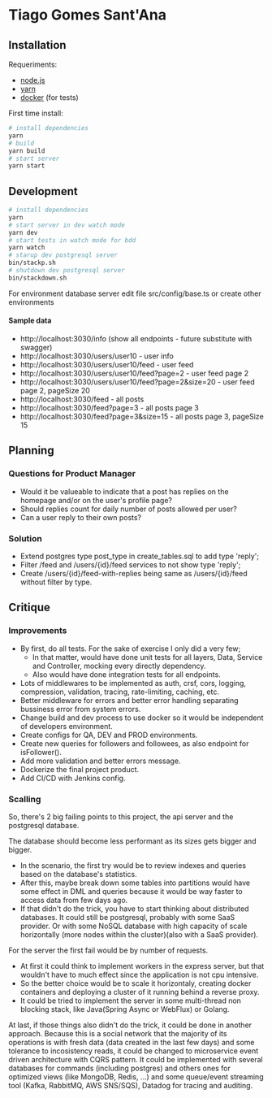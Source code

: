 # Tiago Gomes Sant'Ana

## Installation

Requeriments:

- [node.js](https://nodejs.org)
- [yarn](https://yarnpkg.com)
- [docker](https://www.docker.com/) (for tests)

First time install:

```sh
# install dependencies
yarn
# build
yarn build
# start server
yarn start
```

## Development
```sh
# install dependencies
yarn
# start server in dev watch mode
yarn dev
# start tests in watch mode for bdd
yarn watch
# starup dev postgresql server
bin/stackp.sh
# shutdown dev postgresql server
bin/stackdown.sh
```

For environment database server edit file src/config/base.ts or create other environments

#### Sample data

- http://localhost:3030/info (show all endpoints - future substitute with swagger)
- http://localhost:3030/users/user10 - user info
- http://localhost:3030/users/user10/feed - user feed
- http://localhost:3030/users/user10/feed?page=2 - user feed page 2
- http://localhost:3030/users/user10/feed?page=2&size=20 - user feed page 2, pageSize 20
- http://localhost:3030/feed - all posts
- http://localhost:3030/feed?page=3 - all posts page 3
- http://localhost:3030/feed?page=3&size=15 - all posts page 3, pageSize 15

## Planning

### Questions for Product Manager

- Would it be valueable to indicate that a post has replies on the homepage and/or on the user's profile page?
- Should replies count for daily number of posts allowed per user?
- Can a user reply to their own posts?

### Solution
- Extend postgres type post_type in create_tables.sql to add type 'reply';
- Filter /feed and /users/{id}/feed services to not show type 'reply';
- Create /users/{id}/feed-with-replies being same as /users/{id}/feed without filter by type.

## Critique

### Improvements

- By first, do all tests. For the sake of exercise I only did a very few;
  - In that matter, would have done unit tests for all layers, Data, Service and Controller, mocking every directly dependency.
  - Also would have done integration tests for all endpoints.
- Lots of middlewares to be implemented as auth, crsf, cors, logging, compression, validation, tracing, rate-limiting, caching, etc.
- Better  middleware for errors and better error handling separating bussiness error from system errors.
- Change build and dev process to use docker so it would be independent of developers environment.
- Create configs for QA, DEV and PROD environments.
- Create new queries for followers and followees, as also endpoint for isFollower().
- Add more validation and better errors message.
- Dockerize the final project product.
- Add CI/CD with Jenkins config.

### Scalling

So, there's 2 big failing points to this project, the api server and the postgresql database.

The database should become less performant as its sizes gets bigger and bigger.
- In the scenario, the first try would be to review indexes and queries based on the database's statistics.
- After this, maybe break down some tables into partitions would have some effect in DML and queries because it would be way faster to access data from few days ago.
- If that didn't do the trick, you have to start thinking about distributed databases. It could still be postgresql, probably with some SaaS provider. Or with some NoSQL database with high capacity of scale horizontally (more nodes within the cluster)(also with a SaaS provider).

For the server the first fail would be by number of requests.
- At first it could think to implement workers in the express server, but that wouldn't have to much effect since the application is not cpu intensive.
- So the better choice would be to scale it horizontaly, creating docker containers and deploying a cluster of it running behind a reverse proxy.
- It could be tried to implement the server in some multi-thread non blocking stack, like Java(Spring Async or WebFlux) or Golang.

At last, if those things also didn't do the trick, it could be done in another approach. Because this is a social network that the majority of its operations is with fresh data (data created in the last few days) and some tolerance to incosistency reads, it could be changed to microservice event driven architecture with CQRS pattern. It could be implemented with several databases for commands (including postgres) and others ones for optimized views (like MongoDB, Redis, ...) and some queue/event streaming tool (Kafka, RabbitMQ, AWS SNS/SQS), Datadog for tracing and auditing.